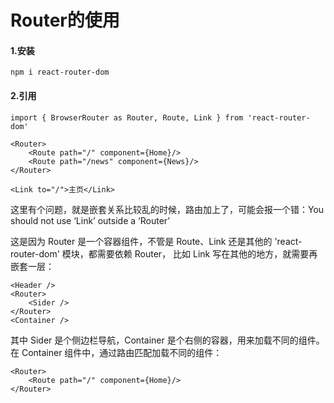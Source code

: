 # Router的使用
#### 1.安装
    npm i react-router-dom
#### 2.引用
    import { BrowserRouter as Router, Route, Link } from 'react-router-dom'

    <Router>
        <Route path="/" component={Home}/>
        <Route path="/news" component={News}/>
    </Router>

    <Link to="/">主页</Link>

这里有个问题，就是嵌套关系比较乱的时候，路由加上了，可能会报一个错：You should not use ‘Link’ outside a ‘Router’

这是因为 Router 是一个容器组件，不管是 Route、Link 还是其他的 'react-router-dom' 模块，都需要依赖 Router， 比如 Link 写在其他的地方，就需要再嵌套一层：

    <Header />
    <Router>
        <Sider />
    </Router>
    <Container />

其中 Sider 是个侧边栏导航，Container 是个右侧的容器，用来加载不同的组件。在 Container 组件中，通过路由匹配加载不同的组件：

    <Router>
        <Route path="/" component={Home}/>
    </Router>

